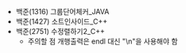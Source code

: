 - 백준(1316) 그룹단어체커_JAVA
- 백준(1427) 소트인사이드_C++
- 백준(2751) 수정렬하기2_C++
    - 주의할 점 개행출력은 endl 대신  "\n"을 사용해야 함

